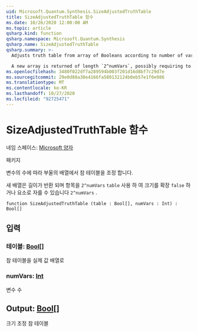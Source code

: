 ```yaml
---
uid: Microsoft.Quantum.Synthesis.SizeAdjustedTruthTable
title: SizeAdjustedTruthTable 함수
ms.date: 10/26/2020 12:00:00 AM
ms.topic: article
qsharp.kind: function
qsharp.namespace: Microsoft.Quantum.Synthesis
qsharp.name: SizeAdjustedTruthTable
qsharp.summary: >-
  Adjusts truth table from array of Booleans according to number of variables

  A new array is returned of length `2^numVars`, possibly requiring to extend `table`'s size with `false` entries or truncating it to `2^numVars` elements.
ms.openlocfilehash: 3480f022df7a289594b003f201d16d8bf7c29d7e
ms.sourcegitcommit: 29e0d88a30e4166fa580132124b0eb57e1f0e986
ms.translationtype: MT
ms.contentlocale: ko-KR
ms.lasthandoff: 10/27/2020
ms.locfileid: "92725471"
---
```

# <a name="sizeadjustedtruthtable-function"></a>SizeAdjustedTruthTable 함수

네임 스페이스: [Microsoft 양자](xref:Microsoft.Quantum.Synthesis)

패키지 [](https://nuget.org/packages/)


변수의 수에 따라 부울의 배열에서 참 테이블을 조정 합니다.

새 배열은 길이가 반환 되며 항목을 `2^numVars` `table` 사용 하 여 크기를 확장 `false` 하거나 요소로 자를 수 있습니다 `2^numVars` .

```qsharp
function SizeAdjustedTruthTable (table : Bool[], numVars : Int) : Bool[]
```


## <a name="input"></a>입력

### <a name="table--bool"></a>테이블: [Bool](xref:microsoft.quantum.lang-ref.bool)[]

참 테이블을 실제 값 배열로


### <a name="numvars--int"></a>numVars: [Int](xref:microsoft.quantum.lang-ref.int)

변수 수



## <a name="output--bool"></a>Output: [Bool](xref:microsoft.quantum.lang-ref.bool)[]

크기 조정 참 테이블